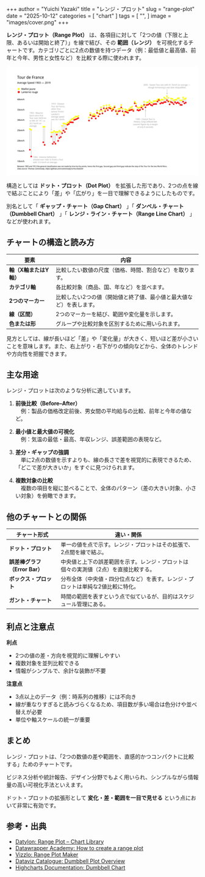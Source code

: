 +++
author = "Yuichi Yazaki"
title = "レンジ・プロット"
slug = "range-plot"
date = "2025-10-12"
categories = [
    "chart"
]
tags = [
    "",
]
image = "images/cover.png"
+++

**レンジ・プロット（Range Plot）** は、各項目に対して「2つの値（下限と上限、あるいは開始と終了）」を線で結び、その **範囲（レンジ）** を可視化するチャートです。カテゴリごとに2点の数値を持つデータ（例：最低値と最高値、前年と今年、男性と女性など）を比較する際に使われます。

<!--more-->


![](images/mainvisual.png)

構造としては **ドット・プロット（Dot Plot）** を拡張した形であり、2つの点を線で結ぶことにより「差」や「広がり」を一目で理解できるようにしたものです。

別名として「 **ギャップ・チャート（Gap Chart）** 」「 **ダンベル・チャート（Dumbbell Chart）** 」「 **レンジ・ライン・チャート（Range Line Chart）** 」などが使われます。



## チャートの構造と読み方

| 要素 | 内容 |
|------|------|
| **軸（X軸またはY軸）** | 比較したい数値の尺度（価格、時間、割合など）を取ります。 |
| **カテゴリ軸** | 各比較対象（商品、国、年など）を並べます。 |
| **2つのマーカー** | 比較したい2つの値（開始値と終了値、最小値と最大値など）を表します。 |
| **線（区間）** | 2つのマーカーを結び、範囲や変化量を示します。 |
| **色または形** | グループや比較対象を区別するために用いられます。 |

見方としては、線が長いほど「差」や「変化量」が大きく、短いほど差が小さいことを意味します。また、右上がり・右下がりの傾向などから、全体のトレンドや方向性を把握できます。



## 主な用途

レンジ・プロットは次のような分析に適しています。

1. **前後比較（Before–After）**  
　例：製品の価格改定前後、男女間の平均給与の比較、前年と今年の値など。

2. **最小値と最大値の可視化**  
　例：気温の最低・最高、年収レンジ、誤差範囲の表現など。

3. **差分・ギャップの強調**  
　単に2点の数値を示すよりも、線の長さで差を視覚的に表現できるため、「どこで差が大きいか」をすぐに見つけられます。

4. **複数対象の比較**  
　複数の項目を縦に並べることで、全体のパターン（差の大きい対象、小さい対象）を俯瞰できます。



## 他のチャートとの関係

| チャート形式 | 違い・関係 |
|---------------|------------|
| **ドット・プロット** | 単一の値を点で示す。レンジ・プロットはその拡張で、2点間を線で結ぶ。 |
| **誤差棒グラフ（Error Bar）** | 中央値と上下の誤差範囲を示す。レンジ・プロットは個々の実測値（2点）を直接比較する。 |
| **ボックス・プロット** | 分布全体（中央値・四分位点など）を表す。レンジ・プロットは単純な2値比較に特化。 |
| **ガント・チャート** | 時間の範囲を表すという点で似ているが、目的はスケジュール管理にある。 |



## 利点と注意点

**利点**
- 2つの値の差・方向を視覚的に理解しやすい  
- 複数対象を並列比較できる  
- 情報がシンプルで、余計な装飾が不要

**注意点**
- 3点以上のデータ（例：時系列の推移）には不向き  
- 線が重なりすぎると読みづらくなるため、項目数が多い場合は色分けや並べ替えが必要  
- 単位や軸スケールの統一が重要



## まとめ

レンジ・プロットは、「2つの数値の差や範囲を、直感的かつコンパクトに比較する」ためのチャートです。

ビジネス分析や統計報告、デザイン分野でもよく用いられ、シンプルながら情報量の高い可視化手法といえます。

ドット・プロットの拡張形として **変化・差・範囲を一目で見せる** という点において非常に有効です。



## 参考・出典

- [Datylon: Range Plot – Chart Library](https://www.datylon.com/resources/chart-library/range-plot)
- [Datawrapper Academy: How to create a range plot](https://academy.datawrapper.de/article/111-how-to-create-a-range-plot)
- [Vizzlo: Range Plot Maker](https://vizzlo.com/create/range-plot)
- [Dataviz Catalogue: Dumbbell Plot Overview](https://datavizcatalogue.com/blog/chart-snapshot-dumbbell-plot/)
- [Highcharts Documentation: Dumbbell Chart](https://www.highcharts.com/docs/chart-and-series-types/dumbbell-series)

